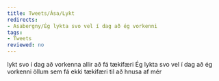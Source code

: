 ```yaml
---
title: Tweets/Ása/Lykt
redirects:
- Asabergny/Ég lykta svo vel í dag að ég vorkenni
tags:
- Tweets
reviewed: no
---
```

<vocabulary>
lykt
svo
í dag
að vorkenna
allir
að fá
tækifæri

</vocabulary>
<Tweet
data-translate="true"id="835842608744235009"
date="1488115381000"
favorites="2"
user_name="107 stjórinn"
handle="asabergny"
user_picture="Tweet-asabergny-jkfrbo.jpg"
verified=""
>Ég lykta svo vel í dag að ég vorkenni öllum sem fá ekki tækifæri til að hnusa af mér</Tweet>
